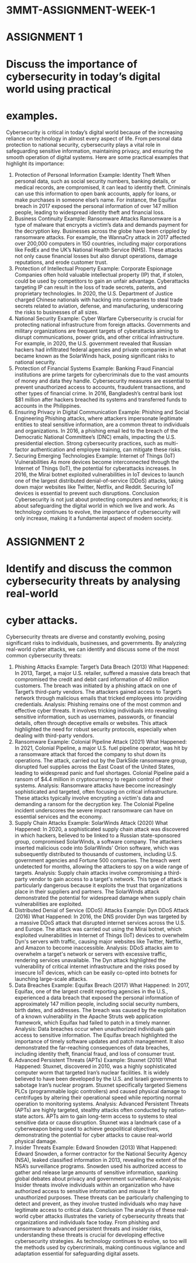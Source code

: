 # 3MMT-ASSIGNMENT-WEEK-1
# ASSIGNMENT 1
# Discuss the importance of cybersecurity in today’s digital world using practical
# examples.

Cybersecurity is critical in today’s digital world because of the increasing reliance on technology in almost every aspect of life. From personal data protection to national security, cybersecurity plays a vital role in safeguarding sensitive information, maintaining privacy, and ensuring the smooth operation of digital systems. Here are some practical examples that highlight its importance:

1. Protection of Personal Information
Example: Identity Theft
When personal data, such as social security numbers, banking details, or medical records, are compromised, it can lead to identity theft. Criminals can use this information to open bank accounts, apply for loans, or make purchases in someone else’s name. For instance, the Equifax breach in 2017 exposed the personal information of over 147 million people, leading to widespread identity theft and financial loss.
2. Business Continuity
Example: Ransomware Attacks
Ransomware is a type of malware that encrypts a victim’s data and demands payment for the decryption key. Businesses across the globe have been crippled by ransomware attacks. For example, the WannaCry attack in 2017 affected over 200,000 computers in 150 countries, including major corporations like FedEx and the UK’s National Health Service (NHS). These attacks not only cause financial losses but also disrupt operations, damage reputations, and erode customer trust.
3. Protection of Intellectual Property
Example: Corporate Espionage
Companies often hold valuable intellectual property (IP) that, if stolen, could be used by competitors to gain an unfair advantage. Cyberattacks targeting IP can result in the loss of trade secrets, patents, and proprietary technologies. In 2020, the U.S. Department of Justice charged Chinese nationals with hacking into companies to steal trade secrets related to aviation, defense, and manufacturing, underscoring the risks to businesses of all sizes.
4. National Security
Example: Cyber Warfare
Cybersecurity is crucial for protecting national infrastructure from foreign attacks. Governments and military organizations are frequent targets of cyberattacks aiming to disrupt communications, power grids, and other critical infrastructure. For example, in 2020, the U.S. government revealed that Russian hackers had infiltrated federal agencies and private companies in what became known as the SolarWinds hack, posing significant risks to national security.
5. Protection of Financial Systems
Example: Banking Fraud
Financial institutions are prime targets for cybercriminals due to the vast amounts of money and data they handle. Cybersecurity measures are essential to prevent unauthorized access to accounts, fraudulent transactions, and other types of financial crime. In 2016, Bangladesh’s central bank lost $81 million after hackers breached its systems and transferred funds to accounts in the Philippines.
6. Ensuring Privacy in Digital Communication
Example: Phishing and Social Engineering
Phishing attacks, where attackers impersonate legitimate entities to steal sensitive information, are a common threat to individuals and organizations. In 2016, a phishing email led to the breach of the Democratic National Committee’s (DNC) emails, impacting the U.S. presidential election. Strong cybersecurity practices, such as multi-factor authentication and employee training, can mitigate these risks.
7. Securing Emerging Technologies
Example: Internet of Things (IoT) Vulnerabilities
As more devices become interconnected through the Internet of Things (IoT), the potential for cyberattacks increases. In 2016, the Mirai botnet exploited vulnerabilities in IoT devices to launch one of the largest distributed denial-of-service (DDoS) attacks, taking down major websites like Twitter, Netflix, and Reddit. Securing IoT devices is essential to prevent such disruptions.
Conclusion
Cybersecurity is not just about protecting computers and networks; it is about safeguarding the digital world in which we live and work. As technology continues to evolve, the importance of cybersecurity will only increase, making it a fundamental aspect of modern society.

# ASSIGNMENT 2
# Identify and discuss the common cybersecurity threats by analysing real-world
# cyber attacks.

Cybersecurity threats are diverse and constantly evolving, posing significant risks to individuals, businesses, and governments. By analyzing real-world cyber attacks, we can identify and discuss some of the most common cybersecurity threats:

1. Phishing Attacks
Example: Target’s Data Breach (2013)
What Happened: In 2013, Target, a major U.S. retailer, suffered a massive data breach that compromised the credit and debit card information of 40 million customers. The breach was initiated by a phishing attack on one of Target’s third-party vendors. The attackers gained access to Target’s network through malicious emails that tricked employees into providing credentials.
Analysis: Phishing remains one of the most common and effective cyber threats. It involves tricking individuals into revealing sensitive information, such as usernames, passwords, or financial details, often through deceptive emails or websites. This attack highlighted the need for robust security protocols, especially when dealing with third-party vendors.
2. Ransomware
Example: Colonial Pipeline Attack (2021)
What Happened: In 2021, Colonial Pipeline, a major U.S. fuel pipeline operator, was hit by a ransomware attack that forced the company to shut down its operations. The attack, carried out by the DarkSide ransomware group, disrupted fuel supplies across the East Coast of the United States, leading to widespread panic and fuel shortages. Colonial Pipeline paid a ransom of $4.4 million in cryptocurrency to regain control of their systems.
Analysis: Ransomware attacks have become increasingly sophisticated and targeted, often focusing on critical infrastructure. These attacks typically involve encrypting a victim's data and demanding a ransom for the decryption key. The Colonial Pipeline incident underscores the severe impact ransomware can have on essential services and the economy.
3. Supply Chain Attacks
Example: SolarWinds Attack (2020)
What Happened: In 2020, a sophisticated supply chain attack was discovered in which hackers, believed to be linked to a Russian state-sponsored group, compromised SolarWinds, a software company. The attackers inserted malicious code into SolarWinds' Orion software, which was subsequently distributed to thousands of customers, including U.S. government agencies and Fortune 500 companies. The breach went undetected for months, allowing the attackers to spy on a wide range of targets.
Analysis: Supply chain attacks involve compromising a third-party vendor to gain access to a target's network. This type of attack is particularly dangerous because it exploits the trust that organizations place in their suppliers and partners. The SolarWinds attack demonstrated the potential for widespread damage when supply chain vulnerabilities are exploited.
4. Distributed Denial of Service (DDoS) Attacks
Example: Dyn DDoS Attack (2016)
What Happened: In 2016, the DNS provider Dyn was targeted by a massive DDoS attack that disrupted internet services across the U.S. and Europe. The attack was carried out using the Mirai botnet, which exploited vulnerabilities in Internet of Things (IoT) devices to overwhelm Dyn's servers with traffic, causing major websites like Twitter, Netflix, and Amazon to become inaccessible.
Analysis: DDoS attacks aim to overwhelm a target's network or servers with excessive traffic, rendering services unavailable. The Dyn attack highlighted the vulnerability of critical internet infrastructure and the risks posed by insecure IoT devices, which can be easily co-opted into botnets for launching large-scale attacks.
5. Data Breaches
Example: Equifax Breach (2017)
What Happened: In 2017, Equifax, one of the largest credit reporting agencies in the U.S., experienced a data breach that exposed the personal information of approximately 147 million people, including social security numbers, birth dates, and addresses. The breach was caused by the exploitation of a known vulnerability in the Apache Struts web application framework, which Equifax had failed to patch in a timely manner.
Analysis: Data breaches occur when unauthorized individuals gain access to sensitive information. The Equifax breach highlighted the importance of timely software updates and patch management. It also demonstrated the far-reaching consequences of data breaches, including identity theft, financial fraud, and loss of consumer trust.
6. Advanced Persistent Threats (APTs)
Example: Stuxnet (2010)
What Happened: Stuxnet, discovered in 2010, was a highly sophisticated computer worm that targeted Iran’s nuclear facilities. It is widely believed to have been developed by the U.S. and Israeli governments to sabotage Iran’s nuclear program. Stuxnet specifically targeted Siemens PLCs (programmable logic controllers) and caused physical damage to centrifuges by altering their operational speed while reporting normal operation to monitoring systems.
Analysis: Advanced Persistent Threats (APTs) are highly targeted, stealthy attacks often conducted by nation-state actors. APTs aim to gain long-term access to systems to steal sensitive data or cause disruption. Stuxnet was a landmark case of a cyberweapon being used to achieve geopolitical objectives, demonstrating the potential for cyber attacks to cause real-world physical damage.
7. Insider Threats
Example: Edward Snowden (2013)
What Happened: Edward Snowden, a former contractor for the National Security Agency (NSA), leaked classified information in 2013, revealing the extent of the NSA’s surveillance programs. Snowden used his authorized access to gather and release large amounts of sensitive information, sparking global debates about privacy and government surveillance.
Analysis: Insider threats involve individuals within an organization who have authorized access to sensitive information and misuse it for unauthorized purposes. These threats can be particularly challenging to detect and prevent, as they involve trusted individuals who may have legitimate access to critical data.
Conclusion
The analysis of these real-world cyber attacks illustrates the variety of cybersecurity threats that organizations and individuals face today. From phishing and ransomware to advanced persistent threats and insider risks, understanding these threats is crucial for developing effective cybersecurity strategies. As technology continues to evolve, so too will the methods used by cybercriminals, making continuous vigilance and adaptation essential for safeguarding digital assets.






